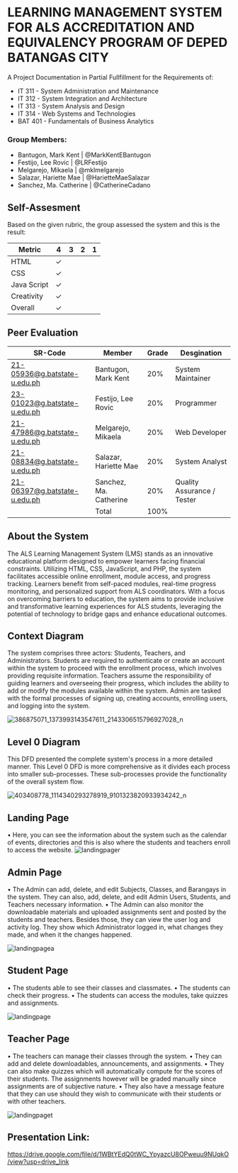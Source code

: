 # LEARNING MANAGEMENT SYSTEM FOR ALS ACCREDITATION AND EQUIVALENCY PROGRAM OF DEPED BATANGAS CITY
A Project Documentation in Partial Fullfillment for the Requirements of:
* IT 311 - System Administration and Maintenance
* IT 312 - System Integration and Architecture
* IT 313 - System Analysis and Design
* IT 314 - Web Systems and Technologies
* BAT 401 - Fundamentals of Business Analytics

### Group Members:
* Bantugon, Mark Kent | @MarkKentEBantugon
* Festijo, Lee Rovic | @LRFestijo
* Melgarejo, Mikaela | @mklmelgarejo
* Salazar, Hariette Mae | @HarietteMaeSalazar
* Sanchez, Ma. Catherine | @CatherineCadano

## Self-Assesment
Based on the given rubric, the group assessed the system and this is the result:

|    Metric   |  4  |  3  |  2  |  1  |
| ----------- | --- | --- | --- | --- |
| HTML        |  ✓  |     |     |     |
| CSS         |  ✓  |     |     |     |
| Java Script |  ✓  |     |     |     |
| Creativity  |  ✓  |     |     |     |
| Overall     |  ✓  |     |     |     |

## Peer Evaluation

| SR-Code                      |         Member         |  Grade  |        Desgination         |
| ---------------------------- | ---------------------- | ------- | -------------------------- |
| 21-05936@g.batstate-u.edu.ph | Bantugon, Mark Kent    |   20%   | System Maintainer          |
| 23-01023@g.batstate-u.edu.ph | Festijo, Lee Rovic     |   20%   | Programmer                 |
| 21-47986@g.batstate-u.edu.ph | Melgarejo, Mikaela     |   20%   | Web Developer              |
| 21-08834@g.batstate-u.edu.ph | Salazar, Hariette Mae  |   20%   | System Analyst             |
| 21-06397@g.batstate-u.edu.ph | Sanchez, Ma. Catherine |   20%   | Quality Assurance / Tester |
|                              | Total                  |   100%  |                            |

## About the System
  The ALS Learning Management System (LMS) stands as an innovative educational platform designed to empower learners facing financial constraints. Utilizing HTML, CSS, JavaScript, and PHP, the system facilitates accessible online enrollment, module access, and progress tracking. Learners benefit from self-paced modules, real-time progress monitoring, and personalized support from ALS coordinators. With a focus on overcoming barriers to education, the system aims to provide inclusive and transformative learning experiences for ALS students, leveraging the potential of technology to bridge gaps and enhance educational outcomes.


## Context Diagram
  The system comprises three actors: Students, Teachers, and Administrators. Students are required to authenticate or create an account within the system to proceed with the enrollment process, which involves providing requisite information. Teachers assume the responsibility of guiding learners and overseeing their progress, which includes the ability to add or modify the modules available within the system. Admin are tasked with the formal processes of signing up, creating accounts, enrolling users, and logging into the system.
  
![386875071_1373993143547611_2143306515796927028_n](https://github.com/LeeRovicFestijo/Final-Project/assets/117901938/33fb4676-73f2-4d5f-abab-2bf90780f187)

## Level 0 Diagram
  This DFD presented the complete system's process in a more detailed manner. This Level 0 DFD is more comprehensive as it divides each process into smaller sub-processes. These sub-processes provide the functionality of the overall system flow.
  
![403408778_1114340293278919_9101323820933934242_n](https://github.com/LeeRovicFestijo/Final-Project/assets/117901938/41468ed8-4a64-4d3d-bad3-338a75b750c6)

## Landing Page
• Here, you can see the information about the system such as the calendar of events, directories and this is also where the students and teachers enroll to access the website.
![landingpager](https://github.com/LeeRovicFestijo/Final-Project/assets/117901938/b77f87b7-a36c-44cd-b868-a0b869d3df0a)

## Admin Page
• The Admin can add, delete, and edit Subjects, Classes, and Barangays in the system. They can also, add, delete, and edit Admin Users, Students, and Teachers necessary information.
• The Admin can also monitor the downloadable materials and uploaded assignments sent and posted by the students and teachers.
Besides those, they can view the user log and activity log. They show which Administrator logged in, what changes they made, and when it the changes happened. 

![landingpagea](https://github.com/LeeRovicFestijo/Final-Project/assets/117901938/becbc4a3-0fb2-46a1-9f78-ae1e80cbece3)

## Student Page
• The students able to see their classes and classmates.
• The students can check their progress.
• The students can access the modules, take quizzes and assignments.

![landingpage](https://github.com/LeeRovicFestijo/Final-Project/assets/117901938/8772c6da-2a13-4a22-b9b2-f1204ae2fc61)

## Teacher Page
• The teachers can manage their classes through the system.
• They can add and delete downloadables, announcements, and assignments. 
• They can also make quizzes which will automatically compute for the scores of their students. The assignments however will be graded manually since assignments are of subjective nature.
• They also have a message feature that they can use should they wish to communicate with their students or with other teachers. 
	
![landingpaget](https://github.com/LeeRovicFestijo/Final-Project/assets/117901938/7af1d212-2a44-45fd-85f7-ce2d66e9fd2c)

## Presentation Link:
https://drive.google.com/file/d/1WBtYEdQ0tWC_YpyazcU8OPweuu9NUqkO/view?usp=drive_link





